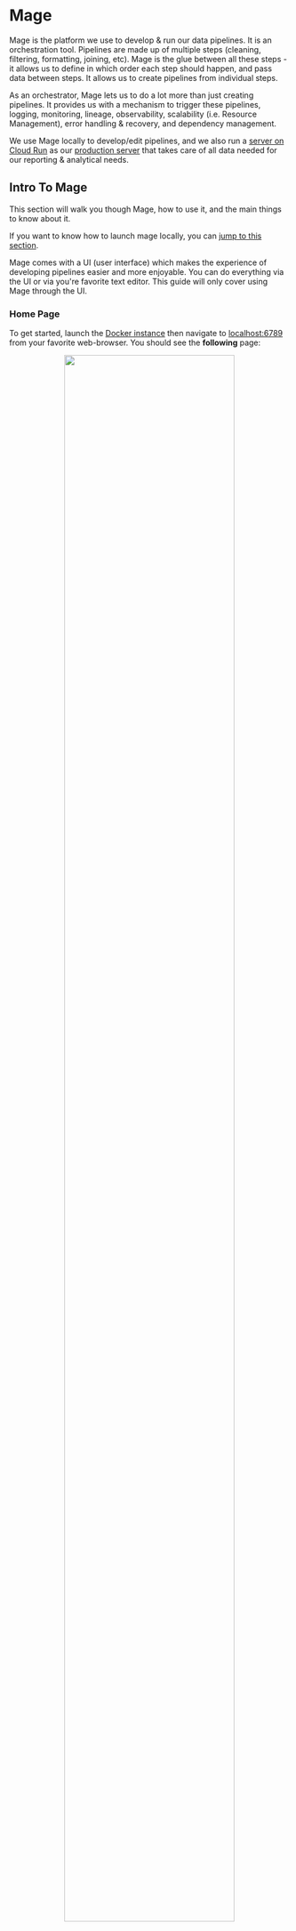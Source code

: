 # Mage

Mage is the platform we use to develop & run our data pipelines. It is an orchestration tool. Pipelines are made up of multiple steps (cleaning, filtering, formatting, joining, etc). Mage is the glue between all these steps - it allows us to define in which order each step should happen, and pass data between steps. It allows us to create pipelines from individual steps.

As an orchestrator, Mage lets us to do a lot more than just creating pipelines. It provides us with a mechanism to trigger these pipelines, logging, monitoring, lineage, observability, scalability (i.e. Resource Management), error handling & recovery, and dependency management.

We use Mage locally to develop/edit pipelines, and we also run a [server on Cloud Run](https://github.com/CarrierOps/1P-Wiki/blob/main/DocuMentor/gcp/Cloud-Run/dwh-pipelines.md) as our [production server](https://github.com/CarrierOps/1P-Wiki/blob/main/ByteSizedLearning/TinyTechTidbits/dev-prod.md) that takes care of all data needed for our reporting & analytical needs.

## Intro To Mage

This section will walk you though Mage, how to use it, and the main things to know about it.

If you want to know how to launch mage locally, you can [jump to this section](#developing-pipelines).

Mage comes with a UI (user interface) which makes the experience of developing pipelines easier and more enjoyable. You can do everything via the UI or via you're favorite text editor. This guide will only cover using Mage through the UI.

### Home Page

To get started, launch the [Docker instance](#developing-pipelines) then navigate to [localhost:6789](http://localhost:6789/) from your favorite web-browser. You should see the **following** page:

<figure align="center">
    <img src="../../../imgs/MageUI/mage_home.png" width="85%">
<figcaption>Mage Home</figcaption>
</figure>

This is the homepage or landing page. Here a some of the important, most used things on the home page:

<figure align="center">
    <img src="../../../imgs/MageUI/mage_home_more_detail.png" width="85%">
<figcaption>Main Components of Mage home screen</figcaption>
</figure>

- **Red section**: Displays the status of the pipeline runs for the selected time period (succeeded, failed, canceled).
- **Yellow section**: Shows you where you are in the MageUI (navigation helper). You can click on these to navigate back to a given page.
- **Green section**: Gives you information about the version you're using and the time (local server time, unless you change in the settings).
- **Blue section**: Contains navigation to different parts of Mage. Here are the numbers that are relevant to the commonly used sections:
  - **1**: The landing page/home screen (current page in the screen shot).
  - **2**: The [pipelines page](#pipelines-page). The page where you can see all your pipelines listed.
  - **3**: The triggers page. The page where all pipeline triggers are listed.
  - **4**: The [pipelines run](#pipeline-runs-page) page. This page lists all pipeline runs, successful or not. It lets you access the logs of the pipeline run and gives you more details.
  - **5** The files page. This page lists all of the files that power your pipelines & the Mage instance. All your pipelines are just a series of .py files and .yaml config files to specify how to string together the .py files. This is where you can see all of these files.
  - **6**: This opens up a terminal for you to run commands (it is running on a Debian linux machine).
  - **7**: The [settings page](#settings-page) is where you can configure various settings related to your pipeline.

To create a pipeline you can click on the blue & purple button labeled `+ New pipeline`. To see or edit existing pipelines, you can click on the [pipelines page](#pipelines-page) then again on the pipeline you want to see. This will bring you to that particular pipeline's page. From there you can go the `Edit pipeline` page to start working on a pipeline.

When you're done creating a pipeline, you can create a trigger for it by going to the pipeline's trigger page and clicking on `New trigger`.

When you're ready to push your pipeline to production, you can push your changes to the dev branch on GitHub, then open up a Pull Request to main.

### Pipelines Page

The pipeline page contains a list of all the pipelines in your Mage project (table in the center of the page). It also contains some metadata about each pipeline such as what [kind of pipeline](#different-kind-of-pipelines) it is, when the pipeline was created, when it was last edited, number of blocks in it, etc.

<figure align="center">
    <img src="../../../imgs/MageUI/ppln_page_more_detail.png" width="85%">
<figcaption>Pipelines page</figcaption>
</figure>

Above that table there are a few other options. You can filter your view to see only certain pipelines or you can group them by certain characteristic (status, tag, type). These buttons are the ones highlighted in the green box in the above image.

To create a new pipeline you can click the big blue & purple button in the top left of the page.

> **Note**
>
> When you click the button to create a new pipeline, it will create the new pipeline, generate a random name for it and bring you to a new page. To give a name to your pipeline, navigate back to the `pipelines page`, click once on the newly created pipeline to highlight it, then click the button with the ellipsis (button in the red box in the above image). This button will give you the option to rename the pipeline & to edit its description (highly recommended you give descriptions to your pipelines)

To open up a pipeline, you can either double (left) click on the pipeline or click once on its name (the text in white in the 'name' column of the table). This will bring you a [new page](#individual-pipeline-page) with everything relating to that pipeline

### Pipeline Runs Page

This page gives a overview of all pipeline runs.

<figure align="center">
    <img src="../../../imgs/MageUI/pipelines_run.png" width="85%">
<figcaption>Pipelines Run Page</figcaption>
</figure>

There are a few things to click on to drill down on the view to get more information about a specific run.

If you click on the number in the `Block runs` columns, you will see a page displaying which blocks ran & which failed. You will also be able to access logs of individual blocks and have the option to retry the pipeline from the block(s) that failed. From this page, you can also export the output of individual blocks as CSV files.

<figure align="center">
    <img src="../../../imgs/MageUI/block runs.png" width="85%">
<figcaption>Pipelines Run Page</figcaption>
</figure>

### Settings Page

### Individual Pipeline Page

## More in-depth

Mage is simply a wrapper around your python (and SQL, R, yaml, markdown) files to tie everything together nicely into a pipeline and be able to access them through a UI. A `Mage Project` is the term used to describe a collection of pipelines (& all files related & relevant to the pipelines), or in other words, the top level folder containing all your pipeline scripts is referred to as a `Mage Project`. This mage project will contain some necessary folders such as `data_loaders`, `transformations`, `data exporters` etc that house scripts - `data_loaders` will contain scripts that load data from sources (google sheets, other databases, etc) and so on. You can also add your own folders & files to your Mage project to organize it how you like. When [initiating Mage](https://docs.mage.ai/getting-started/setup), it will automatically create all the necessary folders for you. Here is a diagram illustrating this concept:

<figure align="center">
    <img src="../../../imgs/MageUI/Mage concept (1).png" width="85%">
<figcaption>Mage Project</figcaption>
</figure>

Each pipeline in Mage is a sequence of script steps, which can be a mix of Python, SQL, and R, allowing for data to be passed between them. The configuration of a pipeline, including its structure and settings, is delineated in a YAML file located within a specific folder named after the pipeline under the pipelines directory. This is typically named metadata.yaml. Similarly, all pipeline triggers are defined within YAML files, usually named triggers.yaml, and placed in the same folder as the metadata.yaml

### Different kind of pipelines

There are 3 types of pipelines supported in Mage: Batch, Integration, and Streaming.

- **Batch**: Typical pipelines to process data in batches. Get data from source, apply transformations, write to destination (ETL/ELT type pipelines).
- **Integration**: No-code version of batch pipelines that are meant to be used to sync data between systems. For example: syncing data between a client's database and our database, or a SaaS application to our Cloud Storage. Integration pipelines are slower at processing data than batch pipelines and offer less flexibility but are a lot easier to use.
- **Streaming**: Allows you to ingest and transform data in real-time. Accepts incoming streams from various [messaging services](https://github.com/CarrierOps/1P-Wiki/blob/main/ByteSizedLearning/Description%20Of%20Services/pubsub.md#messaging-service), apply in-flight transformations and write to a sink (file storage like GCS, databases like PostgreSQL, or data warehouses like BigQuery).

### Different types of triggers

There are 3 types of triggers: Schedule, Event, and API.

<figure align="center">
    <img src="../../../imgs/MageUI/triggertypes.png" width="65%">
    <figcaption>Mage Project</figcaption>
</figure>

- **Schedule**: Lets you run your pipelines on a set schedule. The schedule can be defined using a [cron expression](https://github.com/CarrierOps/1P-Wiki/blob/main/ByteSizedLearning/TinyTechTidbits/cron-expressions.md) or preset options using a drop-down menu.
- **Event**: Lets you trigger pipelines when an event happens in the cloud. Example: a new file is uploaded to storage. Currently only supported for AWS. But this functionality can be mimicked using an API trigger, [pubsub](https://github.com/CarrierOps/1P-Wiki/blob/main/ByteSizedLearning/Description%20Of%20Services/pubsub.md) and a script (cloud function, cloud run, etc).
- **API**: This creates an API endpoint which accepts a [POST request](https://github.com/CarrierOps/1P-Wiki/blob/main/ByteSizedLearning/TinyTechTidbits/HTTP.md#method). When a request is made to this endpoint, the pipeline is ran. Data it passed along with the POST request and is used to edit runtime variables.

## Developing pipelines

- Make sure you've installed [all the necessary dependencies](https://github.com/CarrierOps/1P-Wiki/blob/main/ByteSizedLearning/TinyTechTidbits/Setting-up-your-computer.md) on your computer.
- If this is your first time working with 1P's pipelines, you'll need to clone the repository, if not skip to the next step
  - From your command line, navigate to where you want to host the code
    - for example, I host it on a folder in my desktop: `C:\Users\thomas.genet\OneDrive - Acosta, Inc\Desktop\Google Carrier\data_infra`
  - Then enter the command: `git clone --branch dev https://github.com/CarrierOps/pplns_repo`
- From your command line, navigate to the `pplns_repo` directory.
- Then run the following command.

```bash
docker run -it -e "USER_CODE_PATH=/home/src/dwh_pplns" -e "GOOGLE_APPLICATION_CREDENTIALS=dev_infra_key.json" -p 6789:6789 -v "%cd%:/home/src" mageai/mageai /app/run_app.sh mage start dwh_pplns
```

> **Note**
>
> - This assumes you have a file named `dev_infra_key.json` in the root of your directory that holds the GCP service account key credentials needed to run the pipelines.
> - It also assumes you've downloaded the image of Mage
> - If not, then run `docker pull mageai/mageai`
> - You can also specify the version (which I suggest) like so: `docker pull mageai/mageai:0.9.67`, in which case you'll need to change `mageai/mageai` to `mageai/mageai:0.9.67` in the docker run command above.

Once you've ran the `docker run` command, open up your favorite browser and navigate to [http://localhost:6789/](http://localhost:6789/).

Happy Coding!
